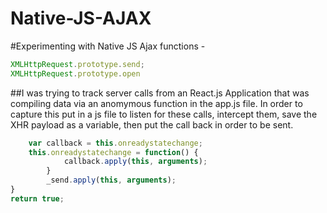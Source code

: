 # Native-JS-AJAX
#Experimenting with Native JS Ajax functions  - 
```js
XMLHttpRequest.prototype.send;
XMLHttpRequest.prototype.open
```
##I was trying to track server calls from an React.js Application that was compiling data via an anomymous function in the app.js file. In order to capture this put in a js file to listen for these calls, intercept them, save the XHR payload as a variable, then put the call back in order to be sent.

```js
  	var callback = this.onreadystatechange;
  	this.onreadystatechange = function() {
			callback.apply(this, arguments);
		}
		_send.apply(this, arguments);
}
return true;
```
